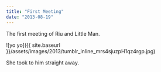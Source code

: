 ```yaml
---
title: "First Meeting"
date: "2013-08-19"
---
```


The first meeting of Riu and Little Man. 

![yo yo]({{ site.baseurl }}/assets/images/2013/tumblr_inline_mrs4sjuzpH1qz4rgp.jpg)

She took to him straight away.
